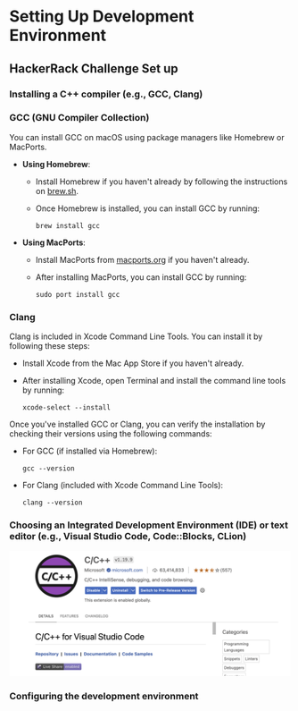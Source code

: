 # Setting Up Development Environment

## HackerRack Challenge Set up

### Installing a C++ compiler (e.g., GCC, Clang)

### GCC (GNU Compiler Collection)

You can install GCC on macOS using package managers like Homebrew or MacPorts.

- **Using Homebrew**:
  - Install Homebrew if you haven't already by following the instructions on [brew.sh](https://brew.sh/).
  - Once Homebrew is installed, you can install GCC by running:

    ```
    brew install gcc
    ```

- **Using MacPorts**:
  - Install MacPorts from [macports.org](https://www.macports.org/install.php) if you haven't already.
  - After installing MacPorts, you can install GCC by running:

    ```
    sudo port install gcc
    ```

### Clang

Clang is included in Xcode Command Line Tools. You can install it by following these steps:

- Install Xcode from the Mac App Store if you haven't already.
- After installing Xcode, open Terminal and install the command line tools by running:

  ```
  xcode-select --install
  ```

Once you've installed GCC or Clang, you can verify the installation by checking their versions using the following commands:

- For GCC (if installed via Homebrew):

  ```
  gcc --version
  ```

- For Clang (included with Xcode Command Line Tools):

  ```
  clang --version
  ```

### Choosing an Integrated Development Environment (IDE) or text editor (e.g., Visual Studio Code, Code::Blocks, CLion)

![VScode install](./assests/c++Install.png)

### Configuring the development environment



